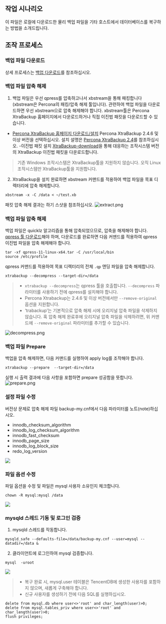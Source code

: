 ## 작업 시나리오
 이 파일은 로컬에 다운로드한 물리 백업 파일을 기타 호스트에서 데이터베이스를 복구하는 방법을 소개드립니다. 

## 조작 프로세스
### 백업 파일 다운로드
상세 프로세스는 [백업 다운로드](https://intl.cloud.tencent.com/document/product/236/7274)를 참조하십시오.

### 백업 파일 압축 해제
1. 백업 파일은 우선 qpress를 압축하고나서 xbstream을 통해 패킹합니다(xbstream은 Percona의 패킹/압축 해제 툴입니다). 관련하여 백업 파일을 다운로드하면 우선 xbstream으로 압축 해제해야 합니다. xbstream툴은 Percona XtraBackup 홈페이지에서 다운로드하거나 직접 이진법 패킷을 다운로드할 수 있습니다.
 - [Percona XtraBackup 홈페이지 다운로드/설치](https://www.percona.com/downloads/Percona-XtraBackup-2.4/LATEST/)
 Percona XtraBackup 2.4.6 및 이상 버전을 선택하십시오. 설치 설명은 [Percona XtraBackup 2.4](https://www.percona.com/doc/percona-xtrabackup/2.4/installation.html?spm=a2c4g.11186623.2.14.4d8653a6QmHkgI)를 참조하십시오.
 -이진법 패킷 설치
[XtraBackup-download](https://www.percona.com/downloads/Percona-XtraBackup-2.4/Percona-XtraBackup-2.4.13/binary/tarball/percona-xtrabackup-2.4.13-Linux-x86_64.libgcrypt145.tar.gz)을 통해 대응하는 조작시스템 버전의 XtraBackup 이진법 패킷을 다운로드합니다.
>기존 Windows 조작시스템은 XtraBackup툴을 지원하지 않습니다. 오직 Linux 조작시스템만 XtraBackup툴을 지원합니다.
2. XtraBackup을 설치 완료하면 xbstream 커맨드를 적용하여 백업 파일을 목표 디렉터리에 압축 해제합니다. 
```
xbstream -x -C /data < ~/test.xb
```
패킷 압축 해제 결과는 하기 스샷을 참조하십시오.
![extract.png](https://main.qcloudimg.com/raw/ed2ffc8b81df11040559ceda59427a3e.png)

### 백업 파일 압축 해제
백업 파일은 quicklz 알고리즘을 통해 압축되었으므로, 압축을 해제해야 합니다. [qpress 툴 다운로드](http://www.quicklz.com/)해야 하며, 다운로드를 완료하면 다음 커맨드를 적용하여 qpress 이진법 파일을 압축 해제해야 합니다.
```
tar -xf qpress-11-linux-x64.tar -C /usr/local/bin
source /etc/profile
```
qpress 커맨드를 적용하여 목표 디렉터리의 전체 `.qp` 앤딩 파일을 압축 해제합니다.
```
xtrabackup --decompress --target-dir=/data
```
>
>- `xtrabackup --decompress`는 qpress 툴을 호출합니다. `--decompress` 파라미터를 사용하기 전에 qpress를 설치해야 합니다.
>- Percona Xtrabackup는 2.4.6 및 이상 버전에서만 `--remove-original` 옵션을 지원합니다.
>- ‘trabackup’는 기본적으로 압축 해제 시에 오리지널 압축 파일을 삭제하지 않습니다. 혹 압축 해제 완료후에 오리지널 압축 파일을 삭제하려면, 위 커맨드에 `--remove-original` 파라미터를 추가할 수 있습니다.
>
![decompress.png](https://main.qcloudimg.com/raw/886e5463ffff0656ffe06d73ffbeb211.png)

### 백업 파일 Prepare
백업을 압축 해제하면, 다음 커맨드를 실행하여 apply log를 조작해야 합니다.
```
xtrabackup --prepare  --target-dir=/data
```
실행 시 출력 결과에 다음 사항을 포함하면 prepare 성공함을 뜻합니다.
![prepare.png](https://main.qcloudimg.com/raw/13c768fd980f99d7f5824e8f28100950.png)
	

### 설정 파일 수정
버전상 문제로 압축 해제 파일 backup-my.cnf에서 다음 파라미터를 노트(note)하십시오.
- innodb_checksum_algorithm
- innodb_log_checksum_algorithm
- innodb_fast_checksum
- innodb_page_size 
- innodb_log_block_size
- redo_log_version 

![](https://mc.qcloudimg.com/static/img/10113311b33e398ce0df96ca419f7f45/3.png)

### 파일 옵션 수정
파일 옵션을 수정 및 파일은 mysql 사용자 소유인지 체크합니다.
```
chown -R mysql:mysql /data
```
![](https://mc.qcloudimg.com/static/img/efbdeb20e1b699295c6a4321943908b2/4.png)

### mysqld 스레드 기동 및 로그인 검증
1. mysqld 스레드를 작동합니다.
```
mysqld_safe --defaults-file=/data/backup-my.cnf --user=mysql --datadir=/data &
```
2. 클라이언트에 로그인하여 mysql 검증합니다.
```
mysql  -uroot
```
![](https://main.qcloudimg.com/raw/c95419569318a928c0f71978fbb8c6ad.png)

>
>- 복구 완료 시, mysql.user 테이블은 TencentDB에 생성한 사용자를 포함하지 않으며, 새롭게 구축해야 합니다.
>- 신규 사용자를 생성하기 전에 다음 SQL를 실행하십시오.
```
delete from mysql.db where user<>'root' and char_length(user)>0;
delete from mysql.tables_priv where user<>'root' and char_length(user)>0;
flush privileges;
```
